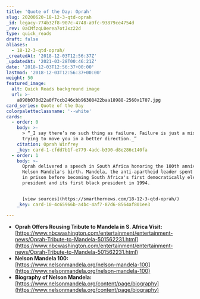```yaml
---
title: 'Quote of the Day: Oprah'
slug: 20200620-18-12-3-qtd-oprah
_id: legacy-774b32f8-907c-4748-a9fc-93879ce4754d
_rev: 0aCMfzqL0erea7otJxz22d
type: quick_reads
draft: false
aliases:
  - 18-12-3-qtd-oprah/
_createdAt: '2018-12-03T12:56:37Z'
_updatedAt: '2021-03-28T00:46:21Z'
date: '2018-12-03T12:56:37+00:00'
lastmod: '2018-12-03T12:56:37+00:00'
weight: 50
featured_image:
  alt: Quick Reads background image
  url: >-
    a090b070d22a0f7ccb246cbb96308422baa18988-2560x1707.jpg
card_series: Quote of the Day
colorpaletteclassname: '--white'
cards:
  - order: 0
    body: >-
      > “_I say there’s no such thing as failure. Failure is just a mistake
      trying to move you in a better direction._”
    citation: Oprah Winfrey
    _key: card-1-cfdd7b1f-e779-4adc-b390-d8e286c140fa
  - order: 1
    body: >-
      Oprah delivered a speech in South Africa honoring the 100th anniversary of
      Nelson Mandela's birth. Mandela, the anti-apartheid leader spent 27 years
      in prison before becoming South Africa's first democratically elected
      president and its first black president in 1994.


      [view sources](https://smarthernews.com/18-12-3-qtd-oprah/)
    _key: card-10-4c65966b-a4bc-4af7-87d6-8564af801ee3

---
```

* **Oprah Offers Rousing Tribute to Mandela in S. Africa Visit:**  
[https://www.nbcwashington.com/entertainment/entertainment-news/Oprah-Tribute-to-Mandela-501562231.html](https://www.nbcwashington.com/entertainment/entertainment-news/Oprah-Tribute-to-Mandela-501562231.html)
* **Nelson Mandela 100:**  
[https://www.nelsonmandela.org/nelson-mandela-100](https://www.nelsonmandela.org/nelson-mandela-100)
* **Biography of Nelson Mandela:**  
[https://www.nelsonmandela.org/content/page/biography](https://www.nelsonmandela.org/content/page/biography)